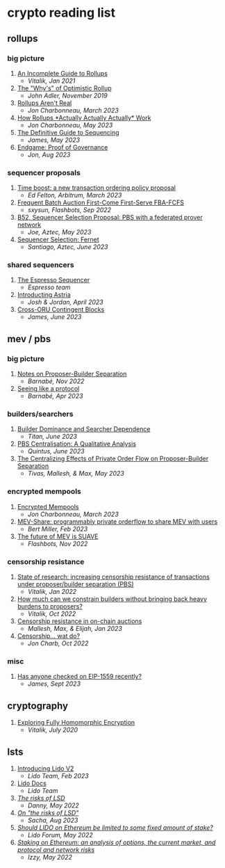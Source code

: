 # crypto reading list

## rollups 

### big picture
1. [An Incomplete Guide to Rollups](https://vitalik.ca/general/2021/01/05/rollup.html)
   - _Vitalik, Jan 2021_
2. [The "Why's" of Optimistic Rollup](https://medium.com/@adlerjohn/the-why-s-of-optimistic-rollup-7c6a22cbb61a)
   - _John Adler, November 2019_
3. [Rollups Aren't Real](https://joncharbonneau.substack.com/p/rollups-arent-real)
   - _Jon Charbonneau, March 2023_
4. [How Rollups \*Actually Actually Actually\* Work](https://dba.mirror.xyz/LYUb_Y2huJhNUw_z8ltqui2d6KY8Fc3t_cnSE9rDL_o)
   - _Jon Charbonneau, May 2023_
5. [The Definitive Guide to Sequencing](https://prestwich.substack.com/p/the-definitive-guide-to-sequencing)
   - _James, May 2023_
6. [Endgame: Proof of Governance](https://dba.mirror.xyz/UTPfxWe65dYrUu_RJX-5VkAJypFRyw3AZh6m0dRXYZk)
   - _Jon, Aug 2023_

### sequencer proposals
1. [Time boost: a new transaction ordering policy proposal](https://research.arbitrum.io/t/time-boost-a-new-transaction-ordering-policy-proposal/8173)
   - _Ed Felton, Arbitrum, March 2023_
2. [Frequent Batch Auction First-Come First-Serve FBA-FCFS](https://research.arbitrum.io/t/transaction-ordering-policy/127/2)
   - _sxysun, Flashbots, Sep 2022_
2. [B52, Sequencer Selection Proposal: PBS with a federated prover network](https://discourse.aztec.network/t/proposal-sequencer-selection-b52-pbs-with-a-federated-prover-network/351)
   - _Joe, Aztec, May 2023_
3. [Sequencer Selection: Fernet](https://discourse.aztec.network/t/proposal-sequencer-selection-fernet/533)
   - _Santiago, Aztec, June 2023_

### shared sequencers
1. [The Espresso Sequencer](https://hackmd.io/@EspressoSystems/EspressoSequencer)
   - _Espresso team_
2. [Introducting Astria](https://blog.astria.org/introducing-astria/)
   - _Josh & Jordan, April 2023_
3. [Cross-ORU Contingent Blocks](https://prestwich.substack.com/p/contingency)
   - _James, June 2023_


## mev / pbs

### big picture
1. [Notes on Proposer-Builder Separation](https://barnabe.substack.com/p/pbs)
   - _Barnabé, Nov 2022_
2. [Seeing like a protocol](https://barnabe.substack.com/p/seeing-like-a-protocol)
   - _Barnabé, Apr 2023_

### builders/searchers
1. [Builder Dominance and Searcher Dependence](https://frontier.tech/builder-dominance-and-searcher-dependence)
   - _Titan, June 2023_
2. [PBS Centralisation: A Qualitative Analysis](https://flashbots.notion.site/PBS-Centralisation-A-Qualitative-Analysis-0ba745fb32b94e8db759126d03a358e6?pvs=4)
   - _Quintus, June 2023_
3. [The Centralizing Effects of Private Order Flow on Proposer-Builder Separation](https://arxiv.org/pdf/2305.19150.pdf)
   - _Tivas, Mallesh, & Max, May 2023_
  
### encrypted mempools
1. [Encrypted Mempools](https://joncharbonneau.substack.com/p/encrypted-mempools)
   - _Jon Charbonneau, March 2023_
2. [MEV-Share: programmably private orderflow to share MEV with users](https://collective.flashbots.net/t/mev-share-programmably-private-orderflow-to-share-mev-with-users/1264)
   - _Bert Miller, Feb 2023_
3. [The future of MEV is SUAVE](https://writings.flashbots.net/the-future-of-mev-is-suave/#i-our-journey-so-far)
   - _Flashbots, Nov 2022_

### censorship resistance
1. [State of research: increasing censorship resistance of transactions under proposer/builder separation (PBS)](https://notes.ethereum.org/@vbuterin/pbs_censorship_resistance)
   - _Vitalik, Jan 2022_
2. [How much can we constrain builders without bringing back heavy burdens to proposers?](https://ethresear.ch/t/how-much-can-we-constrain-builders-without-bringing-back-heavy-burdens-to-proposers/13808)
   - _Vitalik, Oct 2022_
4. [Censorship resistance in on-chain auctions](https://arxiv.org/pdf/2301.13321.pdf)
   - _Mallesh, Max, & Elijah, Jan 2023_
4. [Censorship... wat do?](https://joncharbonneau.substack.com/p/censorship-wat-do)
   - _Jon Charb, Oct 2022_
  
### misc
1. [Has anyone checked on EIP-1559 recently?](https://prestwich.substack.com/p/has-anyone-checked-on-eip-1559-recently)
   - _James, Sept 2023_

## cryptography
1. [Exploring Fully Homomorphic Encryption](https://vitalik.ca/general/2020/07/20/homomorphic.html)
   - _Vitalik, July 2020_

## lsts
1. [Introducing Lido V2](https://blog.lido.fi/introducing-lido-v2/)
   - _Lido Team, Feb 2023_
2. [Lido Docs](https://docs.lido.fi/)
   - _Lido Team_
3. [*The risks of LSD*](https://github.com/djrtwo/writing/blob/main/docs/2022-05-30_the-risks-of-lsd.md)
   - _Danny, May 2022_
4. [*On "the risks of LSD"*](https://hackmd.io/@sacha/on-the-risks-of-lsd)
   - _Sacha, Aug 2023_
5. [*Should LIDO on Ethereum be limited to some fixed amount of stake?*](https://research.lido.fi/t/should-lido-on-ethereum-be-limited-to-some-fixed-of-stake/2225)
   - _Lido Forum, May 2022_
6. [*Staking on Ethereum: an analysis of options, the current market, and protocol and network risks*](https://hackmd.io/@Izzy-/EthereumStakingCodex)
   - _Izzy, May 2022_
   
